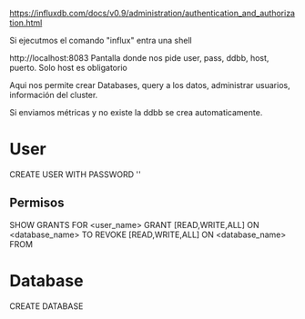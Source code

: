 https://influxdb.com/docs/v0.9/administration/authentication_and_authorization.html

Si ejecutmos el comando "influx" entra una shell

http://localhost:8083
Pantalla donde nos pide user, pass, ddbb, host, puerto.
Solo host es obligatorio

Aqui nos permite crear Databases, query a los datos, administrar usuarios, información del cluster.


Si enviamos métricas y no existe la ddbb se crea automaticamente.

# User
CREATE USER <username> WITH PASSWORD '<password>'

## Permisos
SHOW GRANTS FOR <user_name>
GRANT [READ,WRITE,ALL] ON <database_name> TO <username>
REVOKE [READ,WRITE,ALL] ON <database_name> FROM <username>

# Database
CREATE DATABASE <name>


